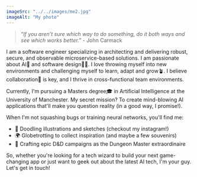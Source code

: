 ```yaml
---
imageSrc: "../../images/me2.jpg"
imageAlt: "My photo"
---
```


> “_If you aren’t sure which way to do something, do it both ways and see which works better.”_ - John Carmack

I am a software engineer specializing in architecting and delivering robust, secure, and observable microservice-based solutions. I am passionate about AI🧠 and software design🧑‍💻. I love throwing myself into new environments and challenging myself to learn, adapt and grow🪴. I believe collaboration🤝 is key, and I thrive in cross-functional team environments.

Currently, I'm pursuing a Masters degree🎓 in Artificial Intelligence at the University of Manchester. My secret mission? To create mind-blowing AI applications that'll make you question reality (in a good way, I promise!).

When I'm not squashing bugs or training neural networks, you'll find me:

- 🎨 Doodling illustrations and sketches (checkout my instagram!)
- 🌍 Globetrotting to collect inspiration (and maybe a few souvenirs)
- 🐉 Crafting epic D&D campaigns as the Dungeon Master extraordinaire

So, whether you're looking for a tech wizard to build your next game-changing app or just want to geek out about the latest AI tech, I'm your guy. Let's get in touch!
